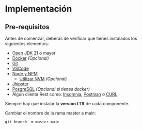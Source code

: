 # Implementación

## Pre-requisitos
Antes de comenzar, deberás de verificar que tienes instalados los siguientes elementos:

- [Open JDK 21](https://openjdk.org/projects/jdk/21/) o mayor
- [Docker](https://www.docker.com/get-started/) _(Opcional)_
- [Git](https://git-scm.com/downloads)
- [VSCode](https://code.visualstudio.com/download)
- [Node y NPM](https://nodejs.org/en)
  - [Utilizar NVM](https://github.com/nvm-sh/nvm) _(Opcional)_
- [Jhipster](https://www.jhipster.tech/)
- [PosgreSQL](https://www.postgresql.org/download/) _(Opcional si tienes docker)_
- Algún cliente Rest como: [Insomnia](https://insomnia.rest/), [Postman](https://www.postman.com/) o [CURL](https://curl.se/)

Siempre hay que instalar la **versión LTS** de cada componente.


Cambiar el nombre de la rama master a main:

```shell
git branch -m master main
```
